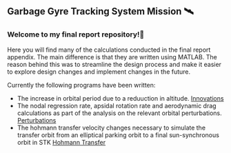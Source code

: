 ## Garbage Gyre Tracking System Mission 🛰️
### Welcome to my final report repository!👋

Here you will find many of the calculations conducted in the final report appendix. The main difference is that they are written using MATLAB. 
The reason behind this was to streamline the design process and make it easier to explore design changes and implement changes in the future.

Currently the following programs have been written:
- The increase in orbital period due to a reduuction in altitude. [Innovations](https://github.com/nathansivalingam/space-systems-architecture-matlab/blob/main/My%20Satellite%20Mission/innovations.m)
- The nodal regression rate, apsidal rotation rate and aerodynamic drag calculations as part of the analysis on the relevant orbital perturbations. [Perturbations](https://github.com/nathansivalingam/space-systems-architecture-matlab/blob/main/My%20Satellite%20Mission/perturbations.m)
- The hohmann transfer velocity changes necessary to simulate the transfer orbit from an elliptical parking orbit to a final sun-synchronous orbit in STK [Hohmann Transfer](https://github.com/nathansivalingam/space-systems-architecture-matlab/blob/main/Garbage%20Gyre%20Tracking%20System%20Mission/hohmann_transfer_parking_orbit_to_final_orbit.m)

